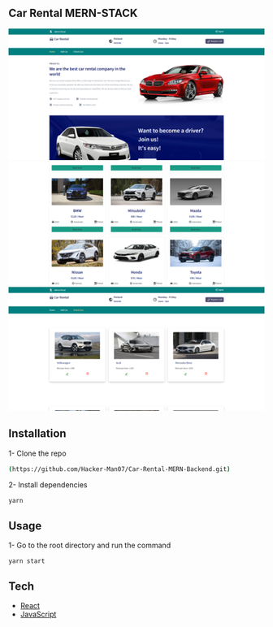 ## Car Rental MERN-STACK

![alt text](./main.png)
![alt text](./collections.png)
![alt text](./admin-panal.png)

## Installation

1- Clone the repo

```bash
(https://github.com/Hacker-Man07/Car-Rental-MERN-Backend.git)
```

2- Install dependencies

```bash
yarn
```

## Usage

1- Go to the root directory and run the command

```
yarn start
```

## Tech

- [React]
- [JavaScript]

[React]: https://react.dev/
[JavaScript]: https://developer.mozilla.org/en-US/docs/Web/JavaScript/
